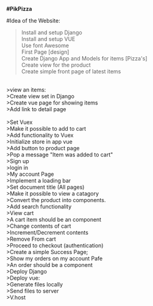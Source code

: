 **#PikPizza**

#Idea of the Website:<br>
>Install and setup Django<br>
>Install and setup VUE<br>
>Use font Awesome<br>
>First Page [design]<br>
>Create Django App and Models for items [Pizza's]<br>
>Create view for the product<br>
>Create simple front page of latest items<br>
<br>
>view an items:<br>
    >Create view set in Django<br>
    >Create vue page for showing items<br>
    >Add link to detail page<br>
<br>
>Set Vuex<br>
>Make it possible to add to cart<br>
>Add functionality to Vuex<br>
>Initialize store in app vue<br>
>Add button to product page<br>
>Pop a message "Item was added to cart"<br>
>Sign up<br>
>login in<br>
>My account Page<br>
>Implement a loading bar<br>
>Set document title (All pages)<br>
>Make it possible to view a catagory<br>
    >Convert the product into components.<br>
>Add search functionality<br>
>View cart<br>
    >A cart item should be an component<br>
>Change contents of cart<br>
    >Increment/Decrement contents<br>
    >Remove From cart<br>
>Proceed to checkout (authentication)<br>
>Create a simple Success Page;<br>
>Show my orders on my account Pafe<br>
    >An order should be a component<br>
>Deploy Django<br>
>Deploy vue:<br>
    >Generate files locally<br>
    >Send files to server<br>
    >V.host



